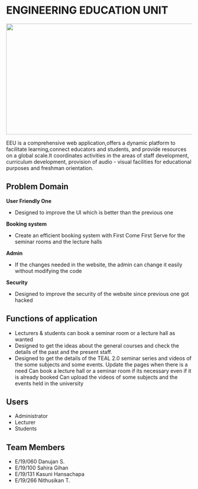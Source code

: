 # ENGINEERING EDUCATION UNIT

<img src="https://media.istockphoto.com/id/1263424631/photo/e-learning-online-education-or-internet-encyclopedia-concept-open-laptop-and-book-compilation.jpg?b=1&s=612x612&w=0&k=20&c=HygElgW-OETIQmGGb2IBFmuN6nuBG2G27cp6Thta1fA=" width="900" height="300">

 EEU is a comprehensive web application,offers a dynamic platform to facilitate learning,connect educators and students, and provide resources on a global scale.It coordinates activities in the areas of staff development, curriculum development, provision of audio - visual facilities for educational purposes and freshman orientation. 

## Problem Domain

**User Friendly One**
* Designed to improve the UI which is better than the previous one

**Booking system**
* Create an efficient booking system with First Come First Serve for the seminar rooms and the lecture halls 

**Admin**
* If the changes needed in the website, the admin can change it easily without modifying the code

**Security**
* Designed to improve the security of the website since previous one got hacked

## Functions of application
* Lecturers & students can book a seminar room or a lecture hall as wanted
* Designed to get the ideas about the general courses and check the details of the past and the present staff.
* Designed to get the details of the TEAL 2.0 seminar series and videos of the some subjects and some events.
Update the pages when there is a need
Can book a lecture hall or a seminar room if its necessary even if it is already booked
Can upload the videos of some subjects and the events held in the university
## Users
* Administrator
* Lecturer
* Students

## Team Members
* E/19/060 Danujan S.
* E/19/100 Sahira Gihan
* E/19/131 Kasuni Hansachapa
* E/19/266 Nithusikan T.





